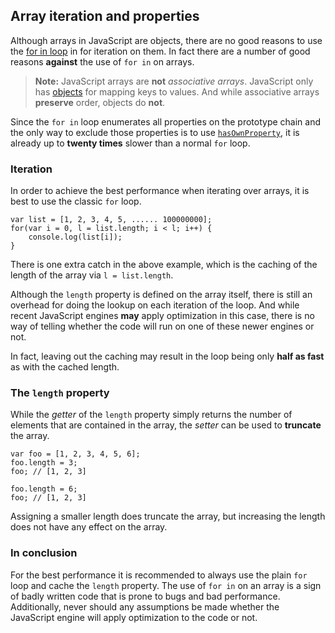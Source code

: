 ## Array iteration and properties

Although arrays in JavaScript are objects, there are no good reasons to use
the [for in loop](#object.forinloop) in for iteration on them. In fact there are 
a  number of good reasons **against** the use of `for in` on arrays.

> **Note:** JavaScript arrays are **not** *associative arrays*. JavaScript only 
> has [objects](#object.general) for mapping keys to values. And while associative 
> arrays **preserve** order, objects do **not**.

Since the `for in` loop enumerates all properties on the prototype chain and 
the only way to exclude those properties is to use 
[`hasOwnProperty`](#object.hasownproperty), it is already up to **twenty times**
slower than a normal `for` loop.

### Iteration

In order to achieve the best performance when iterating over arrays, it is best
to use the classic `for` loop.

    var list = [1, 2, 3, 4, 5, ...... 100000000];
    for(var i = 0, l = list.length; i < l; i++) {
        console.log(list[i]);
    }

There is one extra catch in the above example, which is the caching of the 
length of the array via `l = list.length`.

Although the `length` property is defined on the array itself, there is still an
overhead for doing the lookup on each iteration of the loop. And while recent 
JavaScript engines **may** apply optimization in this case, there is no way of
telling whether the code will run on one of these newer engines or not. 

In fact, leaving out the caching may result in the loop being only **half as
fast** as with the cached length.

### The `length` property

While the *getter* of the `length` property simply returns the number of
elements that are contained in the array, the *setter* can be used to 
**truncate** the array.

    var foo = [1, 2, 3, 4, 5, 6];
    foo.length = 3;
    foo; // [1, 2, 3]

    foo.length = 6;
    foo; // [1, 2, 3]

Assigning a smaller length does truncate the array, but increasing the length 
does not have any effect on the array.

### In conclusion

For the best performance it is recommended to always use the plain `for` loop
and cache the `length` property. The use of `for in` on an array is a sign of
badly written code that is prone to bugs and bad performance. Additionally, 
never should any assumptions be made whether the JavaScript engine will apply 
optimization to the code or not.

